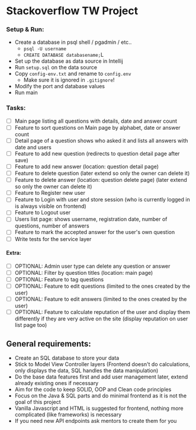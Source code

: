 # Stackoverflow TW Project

### Setup & Run:

- Create a database in psql shell / pgadmin / etc..
  - `psql -U username`
  - `CREATE DATABASE databasename;`L
- Set up the database as data source in Intellij
- Run `setup.sql` on the data source
- Copy `config-env.txt` and rename to `config.env`
  - Make sure it is ignored in `.gitignore`!
- Modify the port and database values
- Run main

### Tasks:

- [ ] Main page listing all questions with details, date and answer count
- [ ] Feature to sort questions on Main page by alphabet, date or answer count
- [ ] Detail page of a question shows who asked it and lists all answers with date and users
- [ ] Feature to add new question (redirects to question detail page after save)
- [ ] Feature to add new answer (location: question detail page)
- [ ] Feature to delete question (later extend so only the owner can delete it)
- [ ] Feature to delete answer (location: question delete page) (later extend so only the owner can
  delete it)
- [ ] Feature to Register new user
- [ ] Feature to Login with user and store session (who is currently logged in is always visible on
  frontend)
- [ ] Feature to Logout user
- [ ] Users list page: shows username, registration date, number of questions, number of answers
- [ ] Feature to mark the accepted answer for the user's own question
- [ ] Write tests for the service layer

#### Extra:

- [ ] OPTIONAL: Admin user type can delete any question or answer
- [ ] OPTIONAL: Filter by question titles  (location: main page)
- [ ] OPTIONAL: Feature to tag questions
- [ ] OPTIONAL: Feature to edit questions (limited to the ones created by the user)
- [ ] OPTIONAL: Feature to edit answers (limited to the ones created by the user)
- [ ] OPTIONAL: Feature to calculate reputation of the user and display them differently if they are
  very active on the site (display reputation on user list page too)

## General requirements:

- Create an SQL database to store your data
- Stick to Model View Controller layers (Frontend doesn't do calculations, only displays the data,
  SQL handles the data manipulation)
- Do the base data features first and add user management later, extend already existing ones if
  necessary
- Aim for the code to keep SOLID, OOP and Clean code principles
- Focus on the Java & SQL parts and do minimal frontend as it is not the goal of this project
- Vanilla Javascript and HTML is suggested for frontend, nothing more complicated (like frameworks)
  is necessary
- If you need new API endpoints ask mentors to create them for you
